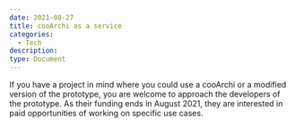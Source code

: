 ```yaml
---
date: 2021-08-27
title: cooArchi as a service
categories:
  - Tech
description: 
type: Document
---
```

If you have a project in mind where you could use a cooArchi or a modified version of the prototype, you are welcome to approach the developers of the prototype. As their funding ends in August 2021, they are interested in paid opportunities of working on specific use cases.

